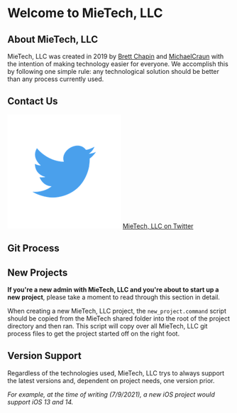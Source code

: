 # Welcome to MieTech, LLC 
<!-- some blurb about MieTech, LLC -->

## About MieTech, LLC
<!-- information about MieTech, LLC -->
MieTech, LLC was created in 2019 by [Brett Chapin](https://github.com/BAChapin) and [MichaelCraun](https://github.com/Michaelcraun) with the intention of making technology easier for everyone. We accomplish this by following one simple rule: any technological solution should be better than any process currently used. 

## Contact Us
<!-- The various ways to contact MieTech, LLC -->
![MieTech, LLC on Twitter!](/image/twitter.png "MieTech, LLC on Twitter") [MieTech, LLC on Twitter](https://twitter.com/mietech-llc)

## Git Process
<!-- info about MieTech, LLC's git process --> 

## New Projects
<!-- information about setting up a new MieTech, LLC project -->
**If you're a new admin with MieTech, LLC and you're about to start up a new project**, please take a moment to read through this section in detail.

When creating a new MieTech, LLC project, the `new_project.command` script should be copied from the MieTech shared folder into the root of the project directory and then ran. This script will copy over all MieTech, LLC git process files to get the project started off on the right foot.

## Version Support
<!-- What versions of OS will MieTech, LLC support by default? -->
Regardless of the technologies used, MieTech, LLC trys to always support the latest versions and, dependent on project needs, one version prior. 

*For example, at the time of writing (7/9/2021), a new iOS project would support iOS 13 and 14.*

<!--
**mietechnologies/mietechnologies** is a ✨ _special_ ✨ repository because its `README.md` (this file) appears on your GitHub profile.

Here are some ideas to get you started:

- 🔭 I’m currently working on ...
- 🌱 I’m currently learning ...
- 👯 I’m looking to collaborate on ...
- 🤔 I’m looking for help with ...
- 💬 Ask me about ...
- 📫 How to reach me: ...
- 😄 Pronouns: ...
- ⚡ Fun fact: ...
-->
